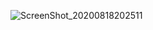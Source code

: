 ![ScreenShot_20200818202511](https://user-images.githubusercontent.com/32435460/90545207-f62e6f80-e190-11ea-883c-683cc14dc24d.png)
